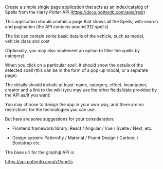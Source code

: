 Create a simple single page application that acts as an index/catalog of Spells from the Harry Potter API (https://docs.potterdb.com/apis/rest)

This application should contain a page that shows all the Spells, with search and pagination (the API contains around 312 spells)

The list can contain some basic details of the vehicle, such as model, vehicle class and cost

(Optionally, you may also implement an option to filter the spells by category)

When you click on a particular spell, it should show the details of the selected spell (this can be in the form of a pop-up modal, or a separate page)

The details should include at least: name, category, effect, incantation, creator and a link to the wiki (you may use the other fields/data provided by the API as/if you want)

You may choose to design the app in your own way, and there are no restrictions for the technologies you can use.

But here are some suggestions for your consideration:

- Frontend framework/library: React / Angular / Vue / Svelte / Next, etc.

- Design system: Patternfly / Material / Fluent Design / Carbon, / Bootstrap etc.


The base url for the graphql API is:

https://api.potterdb.com/v1/spells